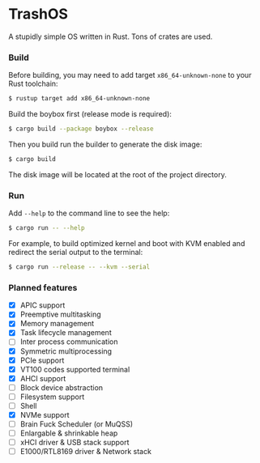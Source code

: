 # TrashOS

A stupidly simple OS written in Rust. Tons of crates are used.

### Build

Before building, you may need to add target `x86_64-unknown-none` to your Rust toolchain:

```bash
$ rustup target add x86_64-unknown-none
```

Build the boybox first (release mode is required):

```bash
$ cargo build --package boybox --release
```

Then you build run the builder to generate the disk image:

```bash
$ cargo build
```

The disk image will be located at the root of the project directory.

### Run

Add `--help` to the command line to see the help:

```bash
$ cargo run -- --help
```

For example, to build optimized kernel and boot with KVM enabled and redirect the serial output to the terminal:

```bash
$ cargo run --release -- --kvm --serial
```

### Planned features

- [x] APIC support
- [x] Preemptive multitasking
- [x] Memory management
- [x] Task lifecycle management
- [ ] Inter process communication
- [x] Symmetric multiprocessing
- [x] PCIe support
- [x] VT100 codes supported terminal
- [x] AHCI support
- [ ] Block device abstraction
- [ ] Filesystem support
- [ ] Shell
- [x] NVMe support
- [ ] Brain Fuck Scheduler (or MuQSS)
- [ ] Enlargable & shrinkable heap
- [ ] xHCI driver & USB stack support
- [ ] E1000/RTL8169 driver & Network stack
